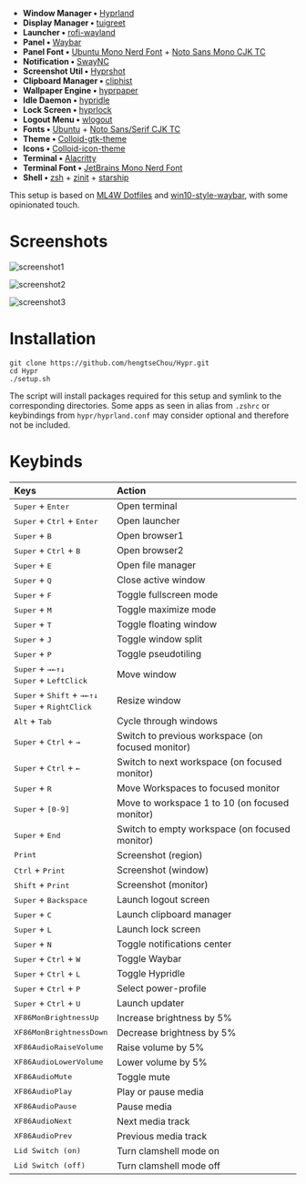 - **Window Manager •** [Hyprland](https://github.com/hyprwm/Hyprland)
- **Display Manager •** [tuigreet](https://github.com/apognu/tuigreet)
- **Launcher •** [rofi-wayland](https://github.com/lbonn/rofi)
- **Panel •** [Waybar](https://github.com/Alexays/Waybar)
- **Panel Font •** [Ubuntu Mono Nerd Font](https://archlinux.org/packages/extra/any/ttf-ubuntu-mono-nerd/) + [Noto Sans Mono CJK TC](https://archlinux.org/packages/extra/any/noto-fonts-cjk/)
- **Notification •** [SwayNC](https://github.com/ErikReider/SwayNotificationCenter)
- **Screenshot Util •** [Hyprshot](https://github.com/Gustash/Hyprshot)
- **Clipboard Manager •** [cliphist](https://github.com/sentriz/cliphist)
- **Wallpaper Engine •** [hyprpaper](https://github.com/hyprwm/hyprpaper)
- **Idle Daemon •** [hypridle](https://github.com/hyprwm/hypridle)
- **Lock Screen •** [hyprlock](https://github.com/hyprwm/hyprlock)
- **Logout Menu •** [wlogout](https://github.com/ArtsyMacaw/wlogout)
- **Fonts •** [Ubuntu](https://archlinux.org/packages/extra/any/ttf-ubuntu-font-family/) + [Noto Sans/Serif CJK TC](https://archlinux.org/packages/extra/any/noto-fonts-cjk/)
- **Theme •** [Colloid-gtk-theme](https://github.com/vinceliuice/Colloid-gtk-theme)
- **Icons •** [Colloid-icon-theme](https://github.com/vinceliuice/Colloid-icon-theme)
- **Terminal •** [Alacritty](https://github.com/alacritty/alacritty)
- **Terminal Font •** [JetBrains Mono Nerd Font](https://archlinux.org/packages/extra/any/ttf-jetbrains-mono-nerd/)
- **Shell •** [zsh](https://www.zsh.org/) + [zinit](https://github.com/zdharma-continuum/zinit) + [starship](https://github.com/starship/starship)

This setup is based on [ML4W Dotfiles](https://github.com/mylinuxforwork/dotfiles) and [win10-style-waybar](https://github.com/TheFrankyDoll/win10-style-waybar), with some opinionated touch.

# Screenshots

![screenshot1](https://i.imgur.com/PwJSEH6.png)

![screenshot2](https://i.imgur.com/nSPtbNT.png)

![screenshot3](https://i.imgur.com/3M0tmSa.png)

# Installation

```
git clone https://github.com/hengtseChou/Hypr.git
cd Hypr
./setup.sh
```

The script will install packages required for this setup and symlink to the corresponding directories. Some apps as seen in alias from `.zshrc` or keybindings from `hypr/hyprland.conf` may consider optional and therefore not be included.

# Keybinds

<div align="center">

| Keys                                                                                                                                 | Action                                            |
| :----------------------------------------------------------------------------------------------------------------------------------- | :------------------------------------------------ |
| <kbd>Super</kbd> + <kbd>Enter</kbd>                                                                                                  | Open terminal                                     |
| <kbd>Super</kbd> + <kbd>Ctrl</kbd> + <kbd>Enter</kbd>                                                                                | Open launcher                                     |
| <kbd>Super</kbd> + <kbd>B</kbd>                                                                                                      | Open browser1                                     |
| <kbd>Super</kbd> + <kbd>Ctrl</kbd> + <kbd>B</kbd>                                                                                    | Open browser2                                     |
| <kbd>Super</kbd> + <kbd>E</kbd>                                                                                                      | Open file manager                                 |
| <kbd>Super</kbd> + <kbd>Q</kbd>                                                                                                      | Close active window                               |
| <kbd>Super</kbd> + <kbd>F</kbd>                                                                                                      | Toggle fullscreen mode                            |
| <kbd>Super</kbd> + <kbd>M</kbd>                                                                                                      | Toggle maximize mode                              |
| <kbd>Super</kbd> + <kbd>T</kbd>                                                                                                      | Toggle floating window                            |
| <kbd>Super</kbd> + <kbd>J</kbd>                                                                                                      | Toggle window split                               |
| <kbd>Super</kbd> + <kbd>P</kbd>                                                                                                      | Toggle pseudotiling                               |
| <kbd>Super</kbd> + <kbd>→</kbd><kbd>←</kbd><kbd>↑</kbd><kbd>↓</kbd> <br> <kbd>Super</kbd> + <kbd>LeftClick</kbd>                     | Move window                                       |
| <kbd>Super</kbd> + <kbd>Shift</kbd> + <kbd>→</kbd><kbd>←</kbd><kbd>↑</kbd><kbd>↓</kbd> <br> <kbd>Super</kbd> + <kbd>RightClick</kbd> | Resize window                                     |
| <kbd>Alt</kbd> + <kbd>Tab</kbd>                                                                                                      | Cycle through windows                             |
| <kbd>Super</kbd> + <kbd>Ctrl</kbd> + <kbd>→</kbd>                                                                                    | Switch to previous workspace (on focused monitor) |
| <kbd>Super</kbd> + <kbd>Ctrl</kbd> + <kbd>←</kbd>                                                                                    | Switch to next workspace (on focused monitor)     |
| <kbd>Super</kbd> + <kbd>R</kbd>                                                                                                      | Move Workspaces to focused monitor                |
| <kbd>Super</kbd> + <kbd>[0-9]</kbd>                                                                                                  | Move to workspace 1 to 10 (on focused monitor)    |
| <kbd>Super</kbd> + <kbd>End</kbd>                                                                                                    | Switch to empty workspace (on focused monitor)    |
| <kbd>Print</kbd>                                                                                                                     | Screenshot (region)                               |
| <kbd>Ctrl</kbd> + <kbd>Print</kbd>                                                                                                   | Screenshot (window)                               |
| <kbd>Shift</kbd> + <kbd>Print</kbd>                                                                                                  | Screenshot (monitor)                              |
| <kbd>Super</kbd> + <kbd>Backspace</kbd>                                                                                              | Launch logout screen                              |
| <kbd>Super</kbd> + <kbd>C</kbd>                                                                                                      | Launch clipboard manager                          |
| <kbd>Super</kbd> + <kbd>L</kbd>                                                                                                      | Launch lock screen                                |
| <kbd>Super</kbd> + <kbd>N</kbd>                                                                                                      | Toggle notifications center                       |
| <kbd>Super</kbd> + <kbd>Ctrl</kbd> + <kbd>W</kbd>                                                                                    | Toggle Waybar                                     |
| <kbd>Super</kbd> + <kbd>Ctrl</kbd> + <kbd>L</kbd>                                                                                    | Toggle Hypridle                                   |
| <kbd>Super</kbd> + <kbd>Ctrl</kbd> + <kbd>P</kbd>                                                                                    | Select power-profile                              |
| <kbd>Super</kbd> + <kbd>Ctrl</kbd> + <kbd>U</kbd>                                                                                    | Launch updater                                    |
| <kbd>XF86MonBrightnessUp</kbd>                                                                                                       | Increase brightness by 5%                         |
| <kbd>XF86MonBrightnessDown</kbd>                                                                                                     | Decrease brightness by 5%                         |
| <kbd>XF86AudioRaiseVolume</kbd>                                                                                                      | Raise volume by 5%                                |
| <kbd>XF86AudioLowerVolume</kbd>                                                                                                      | Lower volume by 5%                                |
| <kbd>XF86AudioMute</kbd>                                                                                                             | Toggle mute                                       |
| <kbd>XF86AudioPlay</kbd>                                                                                                             | Play or pause media                               |
| <kbd>XF86AudioPause</kbd>                                                                                                            | Pause media                                       |
| <kbd>XF86AudioNext</kbd>                                                                                                             | Next media track                                  |
| <kbd>XF86AudioPrev</kbd>                                                                                                             | Previous media track                              |
| <kbd>Lid Switch (on)</kbd>                                                                                                           | Turn clamshell mode on                            |
| <kbd>Lid Switch (off)</kbd>                                                                                                          | Turn clamshell mode off                           |

</div>
